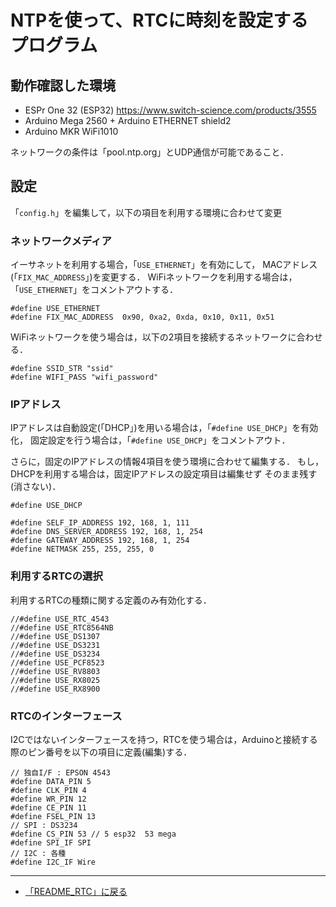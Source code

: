 
# NTPを使って、RTCに時刻を設定するプログラム


## 動作確認した環境

- ESPr One 32 (ESP32) https://www.switch-science.com/products/3555
- Arduino Mega 2560 + Arduino ETHERNET shield2
- Arduino MKR WiFi1010

ネットワークの条件は「pool.ntp.org」とUDP通信が可能であること．

## 設定
「``config.h``」を編集して，以下の項目を利用する環境に合わせて変更

### ネットワークメディア
イーサネットを利用する場合，「``USE_ETHERNET``」を有効にして，
MACアドレス(「``FIX_MAC_ADDRESS``」)を変更する．
WiFiネットワークを利用する場合は，「``USE_ETHERNET``」をコメントアウトする．
```
#define USE_ETHERNET
#define FIX_MAC_ADDRESS  0x90, 0xa2, 0xda, 0x10, 0x11, 0x51
```

WiFiネットワークを使う場合は，以下の2項目を接続するネットワークに合わせる．
```
#define SSID_STR "ssid"
#define WIFI_PASS "wifi_password"
```

### IPアドレス
IPアドレスは自動設定(「DHCP」)を用いる場合は，「``#define USE_DHCP``」を有効化，
固定設定を行う場合は，「``#define USE_DHCP``」をコメントアウト．

さらに，固定のIPアドレスの情報4項目を使う環境に合わせて編集する．
もし，DHCPを利用する場合は，固定IPアドレスの設定項目は編集せず
そのまま残す(消さない)．

```
#define USE_DHCP

#define SELF_IP_ADDRESS 192, 168, 1, 111
#define DNS_SERVER_ADDRESS 192, 168, 1, 254
#define GATEWAY_ADDRESS 192, 168, 1, 254
#define NETMASK 255, 255, 255, 0
```


### 利用するRTCの選択
利用するRTCの種類に関する定義のみ有効化する．
```
//#define USE_RTC_4543
//#define USE_RTC8564NB
//#define USE_DS1307
//#define USE_DS3231
//#define USE_DS3234
//#define USE_PCF8523
//#define USE_RV8803
//#define USE_RX8025
//#define USE_RX8900
```

### RTCのインターフェース
I2Cではないインターフェースを持つ，RTCを使う場合は，Arduinoと接続する際のピン番号を以下の項目に定義(編集)する．
```
// 独自I/F : EPSON 4543
#define DATA_PIN 5
#define CLK_PIN 4
#define WR_PIN 12
#define CE_PIN 11
#define FSEL_PIN 13
// SPI : DS3234
#define CS_PIN 53 // 5 esp32  53 mega
#define SPI_IF SPI
// I2C : 各種
#define I2C_IF Wire
```

***
- [「README_RTC」に戻る](../README_RTC.md)